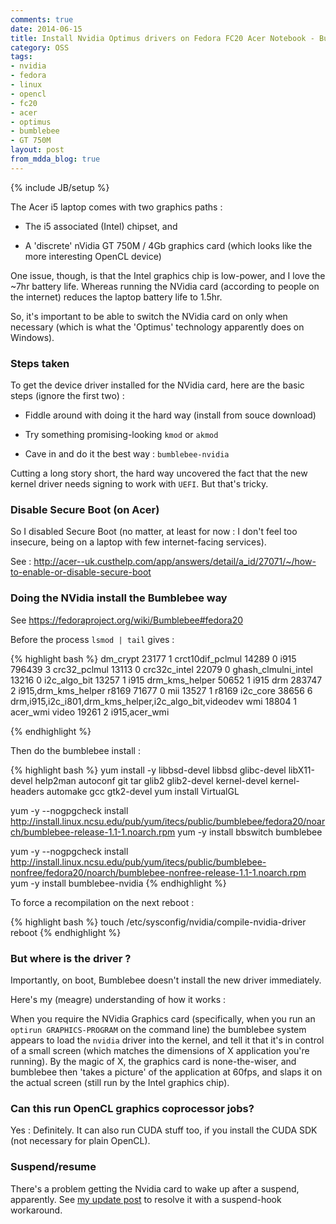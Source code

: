 ```yaml
---
comments: true
date: 2014-06-15
title: Install Nvidia Optimus drivers on Fedora FC20 Acer Notebook - BumbleBee
category: OSS
tags:
- nvidia
- fedora
- linux
- opencl
- fc20
- acer
- optimus
- bumblebee
- GT 750M
layout: post
from_mdda_blog: true
---
```

{% include JB/setup %}


The Acer i5 laptop comes with two graphics paths : 

  * The i5 associated (Intel) chipset, and 
  
  * A 'discrete' nVidia GT 750M / 4Gb graphics card (which looks like the more interesting OpenCL device)
  
One issue, though, is that the Intel graphics chip is low-power, and I love the ~7hr battery life.  Whereas running the NVidia card (according to people on the internet) reduces the laptop battery life to 1.5hr.

So, it's important to be able to switch the NVidia card on only when necessary (which is what the 'Optimus' technology apparently does on Windows).

### Steps taken

To get the device driver installed for the NVidia card, here are the basic steps (ignore the first two) : 

   * Fiddle around with doing it the hard way (install from souce download)
   
   * Try something promising-looking `kmod` or `akmod`
   
   * Cave in and do it the best way : `bumblebee-nvidia`

Cutting a long story short, the hard way uncovered the fact that the new kernel driver needs signing to work with `UEFI`.  But that's tricky.  


### Disable Secure Boot (on Acer) 

So I disabled Secure Boot (no matter, at least for now : I don't feel too insecure, being on a laptop with few internet-facing services).

See : http://acer--uk.custhelp.com/app/answers/detail/a_id/27071/~/how-to-enable-or-disable-secure-boot


### Doing the NVidia install the Bumblebee way 

See https://fedoraproject.org/wiki/Bumblebee#fedora20

Before the process `lsmod | tail` gives : 

{% highlight bash %}
dm_crypt               23177  1 
crct10dif_pclmul       14289  0 
i915                  796439  3 
crc32_pclmul           13113  0 
crc32c_intel           22079  0 
ghash_clmulni_intel    13216  0 
i2c_algo_bit           13257  1 i915
drm_kms_helper         50652  1 i915
drm                   283747  2 i915,drm_kms_helper
r8169                  71677  0 
mii                    13527  1 r8169
i2c_core               38656  6 drm,i915,i2c_i801,drm_kms_helper,i2c_algo_bit,videodev
wmi                    18804  1 acer_wmi
video                  19261  2 i915,acer_wmi

{% endhighlight %}

Then do the bumblebee install : 

{% highlight bash %}
yum install -y libbsd-devel libbsd glibc-devel libX11-devel help2man autoconf git tar glib2 glib2-devel kernel-devel kernel-headers automake gcc gtk2-devel
yum install VirtualGL 

yum -y --nogpgcheck install http://install.linux.ncsu.edu/pub/yum/itecs/public/bumblebee/fedora20/noarch/bumblebee-release-1.1-1.noarch.rpm
yum -y install bbswitch bumblebee

yum -y --nogpgcheck install http://install.linux.ncsu.edu/pub/yum/itecs/public/bumblebee-nonfree/fedora20/noarch/bumblebee-nonfree-release-1.1-1.noarch.rpm
yum -y install bumblebee-nvidia
{% endhighlight %}

To force a recompilation on the next reboot : 

{% highlight bash %}
touch /etc/sysconfig/nvidia/compile-nvidia-driver
reboot
{% endhighlight %}


### But where is the driver ?

Importantly, on boot, Bumblebee doesn't install the new driver immediately.

Here's my (meagre) understanding of how it works : 

When you require the NVidia Graphics card (specifically, when you run an `optirun GRAPHICS-PROGRAM` on the command line) the bumblebee system appears to load the `nvidia` driver into the kernel, and tell it that it's in control of a small screen (which matches the dimensions of X application you're running).  By the magic of X, the graphics card is none-the-wiser, and bumblebee then 'takes a picture' of the application at 60fps, and slaps it on the actual screen (still run by the Intel graphics chip).


### Can this run OpenCL graphics coprocessor jobs?

Yes : Definitely.  It can also run CUDA stuff too, if you install the CUDA SDK (not necessary for plain OpenCL).


### Suspend/resume

There's a problem getting the Nvidia card to wake up after a suspend, apparently.  See [my update post](/oss/2014/11/26/FC20-acer-notebook-suspend-gpu/) to resolve it with a suspend-hook workaround.
